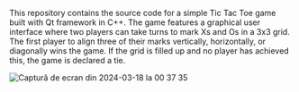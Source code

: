 This repository contains the source code for a simple Tic Tac Toe game built with Qt framework in C++.
The game features a graphical user interface where two players can take turns to mark Xs and Os in a 3x3 grid. The first player to align three of their marks vertically, horizontally, or diagonally wins the game.
If the grid is filled up and no player has achieved this, the game is declared a tie.

![Captură de ecran din 2024-03-18 la 00 37 35](https://github.com/SpatariuIoanGabriel/Tic-Tac-Toe/assets/126616594/c38888c1-6fe0-4812-9889-1205dbcc881f)

